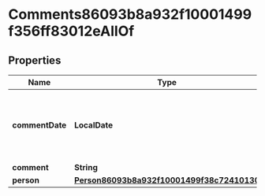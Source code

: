 

# Comments86093b8a932f10001499f356ff83012eAllOf


## Properties

| Name | Type | Description | Notes |
|------------ | ------------- | ------------- | -------------|
|**commentDate** | **LocalDate** | Gives the moment at which the instance was originally created. |  [optional] |
|**comment** | **String** | Comment |  [optional] |
|**person** | [**Person86093b8a932f10001499f38c72410130**](Person86093b8a932f10001499f38c72410130.md) |  |  [optional] |



